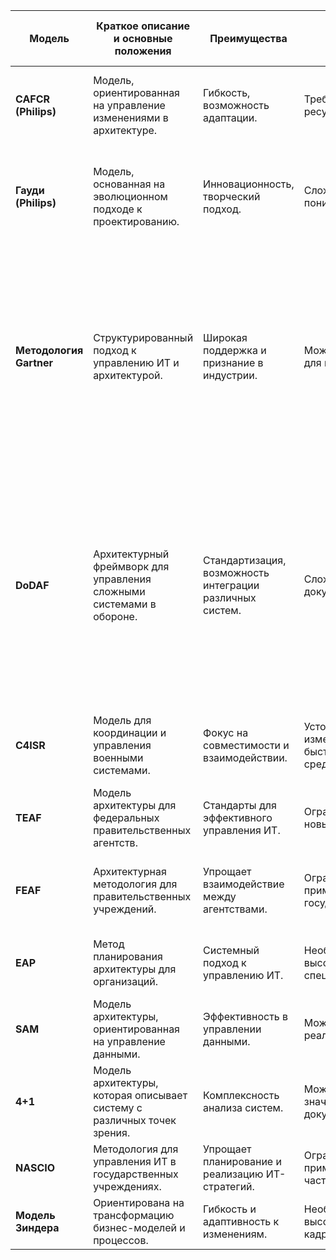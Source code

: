 | Модель                               | Краткое описание и основные положения                                             | Преимущества                                              | Недостатки                                               | Ссылка на краткую справку по подходу | Подходит ли для нашей платформы? |
|--------------------------------------|-------------------------------------------------------------------------------|----------------------------------------------------------|---------------------------------------------------------|-----------------------------------|----------------------------------|
| **CAFCR (Philips)**                  | Модель, ориентированная на управление изменениями в архитектуре.              | Гибкость, возможность адаптации.                         | Требует значительных ресурсов для реализации.          | [Модель архитектуры CAFCR (Philips)](CAFCR.md)     | Слишком сложна для небольших предприятий. Для нас избыточна                               |
| **Гауди (Philips)**                  | Модель, основанная на эволюционном подходе к проектированию.                  | Инновационность, творческий подход.                      | Сложность в реализации и понимании.                    | [Модель архитектуры «Гауди» (Philips)](Gaudi.md)  | Многослойна, сложна в освоении, требует много временых и человеческих ресурсов, не подходит                           |
| **Методология Gartner**              | Структурированный подход к управлению ИТ и архитектурой.                       | Широкая поддержка и признание в индустрии.              | Может быть избыточным для малых организаций.           | [Методология Gartner](Gartner.md) | Ограниченно подходит. Полное внедрение методологии Gartner может быть сложным для небольшого бизнеса, но ключевые принципы, такие как ориентация на бизнес-цели и гибкость архитектуры, будут полезны для стартапа.                     |
| **DoDAF**                            | Архитектурный фреймворк для управления сложными системами в обороне.         | Стандартизация, возможность интеграции различных систем. | Сложность и громоздкость документации.                 | [Архитектура DoDAF (Министерство обороны США)](DoDAF.md) | Не подходит. В малом бизнесе,более целесообразно сосредоточиться на упрощенных моделях управления и архитектуры, а DoDAF может быть использована как инструмент для долгосрочного планирования роста и управления рисками.                           |
| **C4ISR**                            | Модель для координации и управления военными системами.                      | Фокус на совместимости и взаимодействии.                 | Устойчивость к изменениям в условиях быстро меняющейся среды. | [Методика построения архитектуры C4ISR (Министерство обороны США)](C4ISR.md) | Нет                            |
| **TEAF**                             | Модель архитектуры для федеральных правительственных агентств.                | Стандарты для эффективного управления ИТ.                | Ограниченная гибкость для новых технологий.             | [Архитектура TEAF (казначейство США)](Teaf.md)    | Ограниченно                      |
| **FEAF**                             | Архитектурная методология для правительственных учреждений.                   | Упрощает взаимодействие между агентствами.                | Ограниченная применимость вне государственного сектора.  | [Методика FEAF (федеральная архитектура правительства США)](Feaf.md) | Нет                            |
| **EAP**                              | Метод планирования архитектуры для организаций.                                | Системный подход к управлению ИТ.                        | Необходимость в высококвалифицированных специалистах.    | [Метод планирования архитектуры организации EAP](EAP.md) | Да                            |
| **SAM**                              | Модель архитектуры, ориентированная на управление данными.                   | Эффективность в управлении данными.                       | Может быть сложной в реализации.                        | [Методика разработки SAM](SAM.md) | Ограниченно                      |
| **4+1**                              | Модель архитектуры, которая описывает систему с различных точек зрения.      | Комплексность анализа систем.                             | Может требовать значительных усилий для документирования. | [Модели «4+1»](4+1.md)         | Да                               |
| **NASCIO**                           | Методология для управления ИТ в государственных учреждениях.                  | Упрощает планирование и реализацию ИТ-стратегий.        | Ограниченная применимость для частного сектора.         | [Методика NASCIO](Nascio.md)    | Нет                            |
| **Модель Зиндера**                  | Ориентирована на трансформацию бизнес-моделей и процессов.                    | Гибкость и адаптивность к изменениям.                    | Необходимость в высококвалифицированных кадрах.         | [Модель Зиндера](имя_файла_12)   | Да                               |
